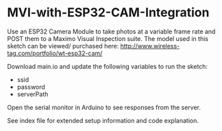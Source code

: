 # MVI-with-ESP32-CAM-Integration
Use an ESP32 Camera Module to take photos at a variable frame rate and POST them to a Maximo Visual Inspection suite.
The model used in this sketch can be viewed/ purchased here: http://www.wireless-tag.com/portfolio/wt-esp32-cam/

Download main.io and update the following variables to run the sketch:
* ssid
* password
* serverPath

Open the serial monitor in Arduino to see responses from the server.



See index file for extended setup information and code explanation.
